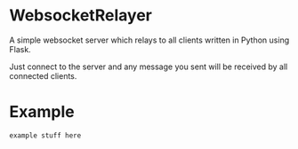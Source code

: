 # WebsocketRelayer

A simple websocket server which relays to all clients written in Python using Flask.

Just connect to the server and any message you sent will be received by all connected clients.

# Example

```
example stuff here
```
